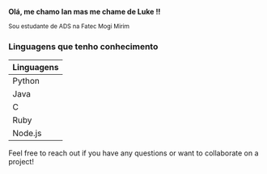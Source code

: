 **Olá, me chamo Ian mas me chame de Luke !!**

<sub>Sou estudante de ADS na Fatec Mogi Mirim</sub>

### Linguagens que tenho conhecimento

| Linguagens   |
|------------|
| Python     |
| Java       |
| C          |
| Ruby       |
| Node.js    |

Feel free to reach out if you have any questions or want to collaborate on a project!



